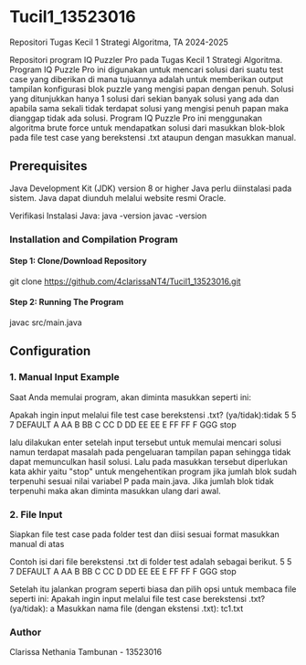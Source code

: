 # Tucil1_13523016
Repositori Tugas Kecil 1 Strategi Algoritma, TA 2024-2025

Repositori program IQ Puzzler Pro pada Tugas Kecil 1 Strategi Algoritma. Program IQ Puzzle Pro ini digunakan untuk mencari solusi dari suatu test case yang diberikan di mana tujuannya adalah untuk memberikan output tampilan konfigurasi blok puzzle yang mengisi papan dengan penuh. Solusi yang ditunjukkan hanya 1 solusi dari sekian banyak solusi yang ada dan apabila sama sekali tidak terdapat solusi yang mengisi penuh papan maka dianggap tidak ada solusi. Program IQ Puzzle Pro ini menggunakan algoritma brute force untuk mendapatkan solusi dari masukkan blok-blok pada file test case yang berekstensi .txt ataupun dengan masukkan manual.

## Prerequisites
Java Development Kit (JDK) version 8 or higher
Java perlu diinstalasi pada sistem. Java dapat diunduh melalui website resmi Oracle.

Verifikasi Instalasi Java:
java -version
javac -version

### Installation and Compilation Program
#### Step 1: Clone/Download Repository
git clone https://github.com/4clarissaNT4/Tucil1_13523016.git

#### Step 2: Running The Program
javac src/main.java

## Configuration
### 1. Manual Input Example
Saat Anda memulai program, akan diminta masukkan seperti ini: 

Apakah ingin input melalui file test case berekstensi .txt? (ya/tidak):tidak
5 5 7
DEFAULT
A
AA
B
BB
C
CC
D
DD
EE
EE
E
FF
FF
F
GGG
stop

lalu dilakukan enter setelah input tersebut untuk memulai mencari solusi namun terdapat masalah pada pengeluaran tampilan papan sehingga tidak dapat memunculkan hasil solusi. Lalu pada masukkan tersebut diperlukan kata akhir yaitu "stop" untuk mengehentikan program jika jumlah blok sudah terpenuhi sesuai nilai variabel P pada main.java. Jika jumlah blok tidak terpenuhi maka akan diminta masukkan ulang dari awal.

### 2. File Input
Siapkan file test case pada folder test dan diisi sesuai format masukkan manual di atas

Contoh isi dari file berekstensi .txt di folder test adalah sebagai berikut.
5 5 7
DEFAULT
A
AA
B
BB
C
CC
D
DD
EE
EE
E
FF
FF
F
GGG
stop

Setelah itu jalankan program seperti biasa dan pilih opsi untuk membaca file seperti ini:
Apakah ingin input melalui file test case berekstensi .txt? (ya/tidak): a
Masukkan nama file (dengan ekstensi .txt): tc1.txt


### Author
Clarissa Nethania Tambunan - 13523016